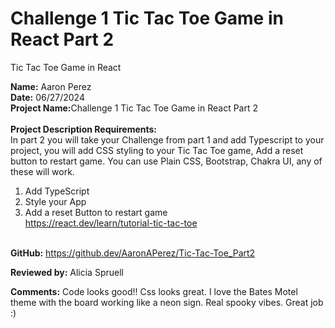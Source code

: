 # Challenge 1 Tic Tac Toe Game in React Part 2 <br>
Tic Tac Toe Game in React

<b>Name:</b> Aaron Perez <br>
<b>Date:</b> 06/27/2024 <br>
<b>Project Name:</b>Challenge 1 Tic Tac Toe Game in React Part 2<br>
<br>
<b>Project Description Requirements:</b> <br>
In part 2 you will take your Challenge from part 1 and add Typescript to your project, you will add CSS styling to your Tic Tac Toe game, Add a reset button to restart game. You can use Plain CSS, Bootstrap, Chakra UI, any of these will work. <br>
1) Add TypeScript<br>
2) Style your App <br>
3) Add a reset Button to restart game <br>
https://react.dev/learn/tutorial-tic-tac-toe <br><br>

<b>GitHub:</b> https://github.dev/AaronAPerez/Tic-Tac-Toe_Part2 <br>

<b>Reviewed by:</b> Alicia Spruell <br>

<b>Comments:</b> Code looks good!! Css looks great. I love the Bates Motel theme with the board working like a neon sign. Real spooky vibes. Great job :)<br>
